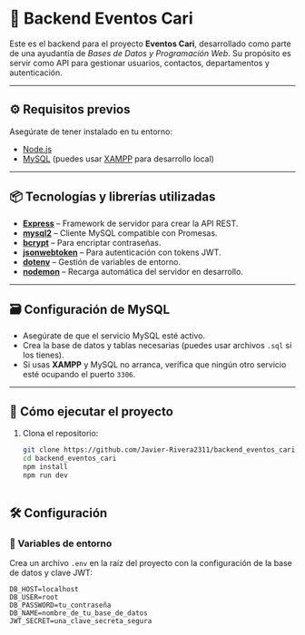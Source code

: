 # 🎉 Backend Eventos Cari

Este es el backend para el proyecto **Eventos Cari**, desarrollado como parte de una ayudantía de *Bases de Datos y Programación Web*. Su propósito es servir como API para gestionar usuarios, contactos, departamentos y autenticación.

---

## ⚙️ Requisitos previos

Asegúrate de tener instalado en tu entorno:

- [Node.js](https://nodejs.org/)
- [MySQL](https://www.mysql.com/) (puedes usar [XAMPP](https://www.apachefriends.org/index.html) para desarrollo local)

---

## 📦 Tecnologías y librerías utilizadas

- **[Express](https://expressjs.com/)** – Framework de servidor para crear la API REST.
- **[mysql2](https://www.npmjs.com/package/mysql2)** – Cliente MySQL compatible con Promesas.
- **[bcrypt](https://www.npmjs.com/package/bcrypt)** – Para encriptar contraseñas.
- **[jsonwebtoken](https://www.npmjs.com/package/jsonwebtoken)** – Para autenticación con tokens JWT.
- **[dotenv](https://www.npmjs.com/package/dotenv)** – Gestión de variables de entorno.
- **[nodemon](https://www.npmjs.com/package/nodemon)** – Recarga automática del servidor en desarrollo.

---
## 🗃️ Configuración de MySQL

- Asegúrate de que el servicio MySQL esté activo.
- Crea la base de datos y tablas necesarias (puedes usar archivos `.sql` si los tienes).
- Si usas **XAMPP** y MySQL no arranca, verifica que ningún otro servicio esté ocupando el puerto `3306`.

---

## 🚀 Cómo ejecutar el proyecto

1. Clona el repositorio:

   ```bash
   git clone https://github.com/Javier-Rivera2311/backend_eventos_cari.git`
   cd backend_eventos_cari
   npm install
   npm run dev
    

## 🛠️ Configuración

### 🔐 Variables de entorno

Crea un archivo `.env` en la raíz del proyecto con la configuración de la base de datos y clave JWT:

```env
DB_HOST=localhost
DB_USER=root
DB_PASSWORD=tu_contraseña
DB_NAME=nombre_de_tu_base_de_datos
JWT_SECRET=una_clave_secreta_segura

